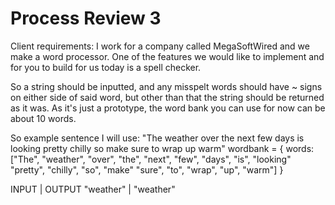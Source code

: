 # Process Review 3

Client requirements:
I work for a company called MegaSoftWired and we make a word processor. One of the features we would like to implement and for you to build for us today is a spell checker. 

So a string should be inputted, and any misspelt words should have ~ signs on either side of said word, but other than that the string should be returned as it was. 
As it's just a prototype, the word bank you can use for now can be about 10 words. 


So example sentence I will use: 
"The weather over the next few days is looking pretty chilly so make sure to wrap up warm"
wordbank = { words: ["The", "weather", "over", "the", "next", "few", "days", "is", "looking" 
"pretty", "chilly", "so", "make" "sure", "to", "wrap", "up", "warm"] }

INPUT                          | OUTPUT
"weather"                      |   "weather"